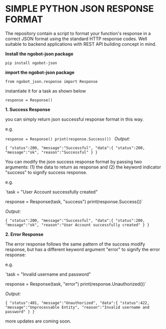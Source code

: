 # SIMPLE PYTHON JSON RESPONSE FORMAT 
The repository contain a script to format your function's response in a correct JSON format using the standard HTTP response codes. Well suitable to backend applications with REST API building concept in mind.

**Install the ngobot-json package**

`pip install ngobot-json`

**import the ngobot-json package**

`from ngobot_json.response import Response` 

instantiate it for a task as shown below

`response = Response()`

**1. Success Response**

you can simply return json successful response format in this way.

e.g.

`response = Response()
print(response.Success())
`
_Output:_

`{
"status":200,
"message":"Successful",
"data":{
"status":200,
"message":"ok",
"reason":"Successful"
}
}`

You can modify the json success response format by passing two arguments: (1) the data to return as response and (2) the keyword indicator "success" to signify success response.

e.g.

`task = "User Account successfully created"

response = Response(task, "success")
print(response.Success())`

_Output:_

`{
"status":200,
"message":"Successful",
"data":{
"status":200,
"message":"ok",
"reason":"User Account successfully created"
}
}
`

**2. Error Response**

The error response follows the same pattern of the success modify response, but has a different keyword argument "error" to signify the error response:

e.g.

`task = "Invalid username and password"

response = Response(task, "error")
print(response.Unauthorized())`

_Output:_

`{
"status":401,
"message":"Unauthorized",
"data":{
"status":422,
"message":"Unprocessable Entity",
"reason":"Invalid username and password"
}
}`


more updates are coming soon.




